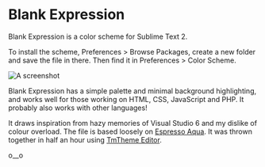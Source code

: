 Blank Expression
================

Blank Expression is a color scheme for Sublime Text 2.

To install the scheme, Preferences > Browse Packages, create a new folder and save the file in there. Then find it in Preferences > Color Scheme.

![A screenshot](http://pidg.github.io/demo.png)

Blank Expression has a simple palette and minimal background highlighting, and works well for those working on HTML, CSS, JavaScript and PHP. It probably also works with other languages!

It draws inspiration from hazy memories of Visual Studio 6 and my dislike of colour overload. The file is based loosely on [Espresso Aqua](https://github.com/cafarm/aqua-theme). It was thrown together in half an hour using [TmTheme Editor](http://tmtheme-editor.herokuapp.com/).


o__o
